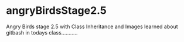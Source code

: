 # angryBirdsStage2.5
Angry Birds stage 2.5 with Class Inheritance and Images
learned about gitbash in todays class...........